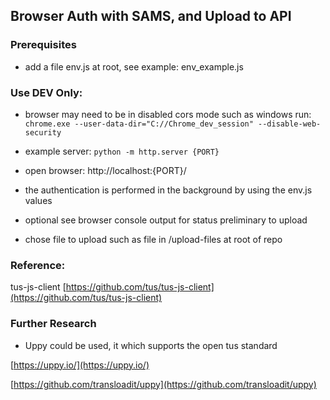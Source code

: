 ## Browser Auth with SAMS, and Upload to API 

### Prerequisites

- add a file env.js at root, see example: env_example.js 

### Use DEV Only:

- browser may need to be in disabled cors mode such as windows run:
  ` chrome.exe --user-data-dir="C://Chrome_dev_session" --disable-web-security `

- example server:
  `python -m http.server {PORT}`

- open browser: http://localhost:{PORT}/

- the authentication is performed in the background by using the env.js values

- optional see browser console output for status preliminary to upload

- chose file to upload such as file in /upload-files at root of repo

### Reference:
tus-js-client
[https://github.com/tus/tus-js-client](https://github.com/tus/tus-js-client)


### Further Research

- Uppy could be used, it which supports the open tus standard

[https://uppy.io/](https://uppy.io/)

[https://github.com/transloadit/uppy](https://github.com/transloadit/uppy)
